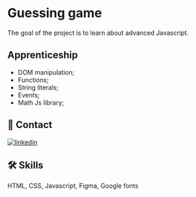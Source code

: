 # Guessing game

The goal of the project is to learn about advanced Javascript.
## Apprenticeship

- DOM manipulation;
- Functions;
- String literals;
- Events;
- Math Js library;




## 🔗 Contact
[![linkedin](https://img.shields.io/badge/linkedin-0A66C2?style=for-the-badge&logo=linkedin&logoColor=white)](https://www.linkedin.com/in/rafael-carvalho-f%C3%BCllenbach-9b25a6148/)



## 🛠 Skills
HTML, CSS, Javascript, Figma, Google fonts

